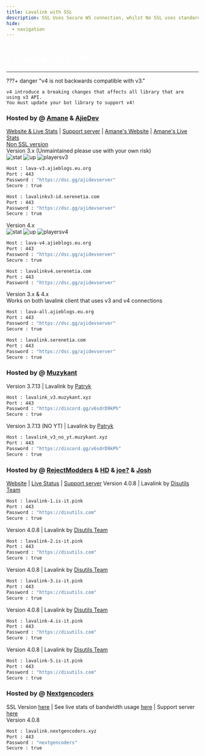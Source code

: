 ```yaml
---
title: Lavalink with SSL
description: SSL Uses Secure WS connection, whilst No SSL uses standard WS. if you want to use the SSL lavalink you need to make sure your bot uses that protocol.
hide:
  - navigation
---
```


<h1 style="font-family:Gotham SSm A;font-size: 2.0em;font-weight: 800;line-height:1.1;color: white;">Lavalink with SSL</h1>

<!-- inject image ad -->
<div data-ea-style="stickybox" class="dark horizontal" data-ea-publisher="darrennathanaelcom" data-ea-type="image"></div>

---

???+ danger "v4 is not backwards compatible with v3."

    v4 introduce a breaking changes that affects all library that are using v3 API.
    You must update your bot library to support v4!

<!-- PLEASE READ -->
<!-- PLEASE READ --> <!-- SUPPORT OTHER CONTRIBUTORS BY PLACING THE NEW LAVALINK AT THE VERY BOTTOM OF THE OTHERS! --> <!-- PLEASE READ -->
<!-- FOR ADVERTISING CONTACT ads@darrennathanael.com , PLEASE READ FAQS FOR MORE INFO! -->
<!-- PLEASE READ -->

### Hosted by @ [Amane](https://amane.my.id) & [AjieDev](https://github.com/AjieDev)
[Website & Live Stats](https://free.lavalink.rf.gd/) | [Support server](https://dsc.gg/ajidevserver) | [Amane's Website](https://lavalink-info.serenetia.com/) | [Amane's Live Stats](https://lavalink-stats.serenetia.com/)<br />
[Non SSL version](https://lavalink.darrennathanael.com/NoSSL/lavalink-without-ssl/#hosted-by-amane-ajiedev) <br />
Version 3.x (Unmaintained please use with your own risk) <br />
![stat](https://ajieblogs.eu.org/lavalink/v3/badge/Status) ![up](https://ajieblogs.eu.org/lavalink/v3/badge/Uptime) ![playersv3](https://ajieblogs.eu.org/lavalink/v3/badge/Players)
```bash
Host : lava-v3.ajieblogs.eu.org
Port : 443
Password : "https://dsc.gg/ajidevserver"
Secure : true   
```
```bash
Host : lavalinkv3-id.serenetia.com
Port : 443
Password : "https://dsc.gg/ajidevserver"
Secure : true
```
Version 4.x <br />
![stat](https://ajieblogs.eu.org/lavalink/v4/badge/Status) ![up](https://ajieblogs.eu.org/lavalink/v4/badge/Uptime) ![playersv4](https://ajieblogs.eu.org/lavalink/v4/badge/Players)
```bash
Host : lava-v4.ajieblogs.eu.org
Port : 443
Password : "https://dsc.gg/ajidevserver"
Secure : true 
```
```bash
Host : lavalinkv4.serenetia.com
Port : 443
Password : "https://dsc.gg/ajidevserver"

```
Version 3.x & 4.x <br />
Works on both lavalink client that uses v3 and v4 connections
```bash
Host : lava-all.ajieblogs.eu.org
Port : 443
Password : "https://dsc.gg/ajidevserver"
Secure : true 
```
```bash
Host : lavalink.serenetia.com
Port : 443
Password : "https://dsc.gg/ajidevserver"
Secure : true
```
### Hosted by @ [Muzykant](https://discord.gg/v6sdrD9kPh)
Version 3.7.13  | Lavalink by [Patryk](https://github.com/PatrykPatryk5)
```bash
Host : lavalink_v3.muzykant.xyz
Port : 443
Password : "https://discord.gg/v6sdrD9kPh"
Secure : true    
```
Version 3.7.13 (NO YT)  | Lavalink by [Patryk](https://github.com/PatrykPatryk5)
```bash
Host : lavalink_v3_no_yt.muzykant.xyz
Port : 443
Password : "https://discord.gg/v6sdrD9kPh"
Secure : true    
```
### Hosted by @ [RejectModders](https://discord.com/users/418941954252996609) & [HD](https://discord.com/users/715406424947294290) & [joe?](https://discord.com/users/379395029086633985) & [Josh](https://discord.com/users/235926974558765056)
[Website](https://disutils.com) | [Live Status](https://lavalink.disutils.com) | [Support server](https://discord.gg/28RuT8WsKT)
Version 4.0.8 | Lavalink by [Disutils Team](https://disutils.com)
```bash
Host : lavalink-1.is-it.pink
Port : 443
Password : "https://disutils.com"
Secure : true    
```
Version 4.0.8 | Lavalink by [Disutils Team](https://disutils.com)
```bash
Host : lavalink-2.is-it.pink
Port : 443
Password : "https://disutils.com"
Secure : true    
```
Version 4.0.8 | Lavalink by [Disutils Team](https://disutils.com)
```bash
Host : lavalink-3.is-it.pink
Port : 443
Password : "https://disutils.com"
Secure : true    
```
Version 4.0.8 | Lavalink by [Disutils Team](https://disutils.com)
```bash
Host : lavalink-4.is-it.pink
Port : 443
Password : "https://disutils.com"
Secure : true    
```
Version 4.0.8 | Lavalink by [Disutils Team](https://disutils.com)
```bash
Host : lavalink-5.is-it.pink
Port : 443
Password : "https://disutils.com"
Secure : true    
```
### Hosted by @ [Nextgencoders](<https://discord.com/users/619756609337425950>)
SSL Version [here](https://lavalink.darrennathanael.com/SSL/lavalink-with-ssl/) | See live stats of bandwidth usage [here](https://node.nextgencoders.xyz/) | Support server [here](https://discord.gg/9J9X4fzhSt) <br />
Version 4.0.8 
```bash
Host : lavalink.nextgencoders.xyz
Port : 443
Password : "nextgencoders"
Secure : true   
```
